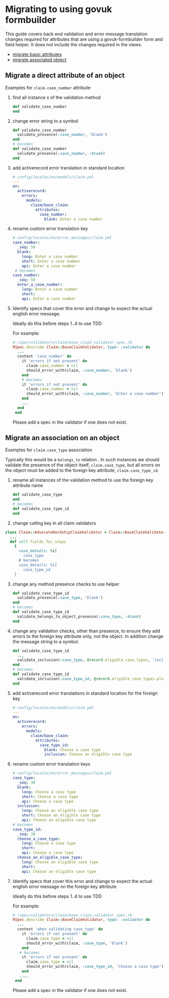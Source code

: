 # Migrating to using govuk formbuilder

This guide covers back end validation and error message translation changes required for attributes that are using a govuk-formbuilder form and field helper. It does not include the changes required in the views.


- [migrate basic attributes](#migrate-a-direct-attribute-of-an-object)
- [migrate associated object](#migrate-an-association-on-an-object)

## Migrate a direct attribute of an object

Examples for `claim.case_number` attribute

1. find all instance s of the validation method

    ```ruby
    def validate_case_number
    end
    ```

2. change error string to a symbol

    ```ruby
    def validate_case_number
      validate_presence(:case_number, 'blank')
    end
    # becomes
    def validate_case_number
      validate_presence(:case_number, :blank)
    end
    ```

3. add activerecord error translation in standard location

    ```yml
    # config/locales/en/models/claim.yml
    ---
    en:
      activerecord:
        errors:
          models:
            claim/base_claim:
              attributes:
                case_number:
                  blank: Enter a case number
    ```

4. rename custom error translation key

    ```yml
    # config/locales/en/error_messages/claim.yml
    case_number:
      _seq: 50
      blank:
        long: Enter a case number
        short: Enter a case number
        api: Enter a case number
     # becomes
    case_number:
      _seq: 50
      enter_a_case_number:
        long: Enter a case number
        short: _
        api: Enter a case number
    ```

5. Identify specs that cover this error and change to expect the actual english error message.

    Ideally do this before steps 1..4 to use TDD

    For example:
    ```ruby
    # /spec/validators/claim/base_claim_validator_spec.rb
    RSpec.describe Claim::BaseClaimValidator, type: :validator do
      ...
      context 'case_number' do
        it 'errors if not present' do
          claim.case_number = nil
          should_error_with(claim, :case_number, 'blank')
        end
        # becomes
        it 'errors if not present' do
          claim.case_number = nil
          should_error_with(claim, :case_number, 'Enter a case number')
        end
        ...
      end
     end
    ```
    Please add a spec in the validator if one does not exist.


## Migrate an association on an object

Examples for `claim.case_type` association

Typically this would be a `belongs_to` relation . In such instances we should validate the
presence of the object itself, `claim.case_type`, but all errors on the object must be added to the foreign key attribute, `claim.case_type_id`.

1. rename all instances of the validation method to use the foreign key attribute name

    ```ruby
    def validate_case_type
    end
    # becomes
    def validate_case_type_id
    end
    ```

2. change calling key in all claim validators

  ```ruby
  class Claim::AdvocateHardshipClaimValidator < Claim::BaseClaimValidator
    ...
    def self.fields_for_steps
      {
        case_details: %i[
          case_type
        # becomes
        case_details: %i[
          case_type_id
      }
  ```

3. change any method presence checks to use helper

    ```ruby
    def validate_case_type_id
      validate_presence(:case_type, 'blank')
    end
    # becomes
    def validate_case_type_id
      validate_belongs_to_object_presence(:case_type, :blank)
    end
    ```

4. change any validation checks, other than presence, to ensure they add errors to the foreign key attribute only, not the object. In addition change the message string to a symbol.

    ```ruby
    def validate_case_type_id
      ...
      validate_inclusion(:case_type, @record.eligible_case_types, 'inclusion')
    end
    # becomes
    def validate_case_type_id
      validate_inclusion(:case_type_id, @record.eligible_case_types.pluck(:id), :inclusion)
    end
    ```

5. add activerecord error translations in standard location for the foreign key

    ```yml
    # config/locales/en/models/claim.yml
    ---
    en:
      activerecord:
        errors:
          models:
            claim/base_claim:
              attributes:
                case_type_id:
                  blank: Choose a case type
                  inclusion: Choose an eligible case type
    ```

6. rename custom error translation keys

    ```yml
    # config/locales/en/error_messages/claim.yml
    case_type:
      _seq: 30
      blank:
        long: Choose a case type
        short: Choose a case type
        api: Choose a case type
      inclusion:
        long: Choose an eligible case type
        short: Choose an eligible case type
        api: Choose an eligible case type
    # becomes
    case_type_id:
      _seq: 30
      choose_a_case_type:
        long: Choose a case type
        short: _
        api: Choose a case type
      choose_an_eligible_case_type:
        long: Choose an eligible case type
        short: _
        api: Choose an eligible case type
    ```

7. Identify specs that cover this error and change to expect the actual english error message on the foreign key attribute

    Ideally do this before steps 1..4 to use TDD

    For example:
    ```ruby
    # /spec/validators/claim/base_claim_validator_spec.rb
    RSpec.describe Claim::BaseClaimValidator, type: :validator do
      ...
      context 'when validating case_type' do
        it 'errors if not present' do
          claim.case_type = nil
          should_error_with(claim, :case_type, 'blank')
        end
       # becomes
        it 'errors if not present' do
          claim.case_type = nil
          should_error_with(claim, :case_type_id, 'Choose a case type')
        end
       ....
     end
    ```
    Please add a spec in the validator if one does not exist.
